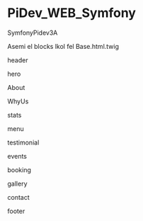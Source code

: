 # PiDev_WEB_Symfony
SymfonyPidev3A


Asemi el blocks lkol fel Base.html.twig 

header

hero

About

WhyUs

stats

menu

testimonial

events

booking

gallery

contact

footer

